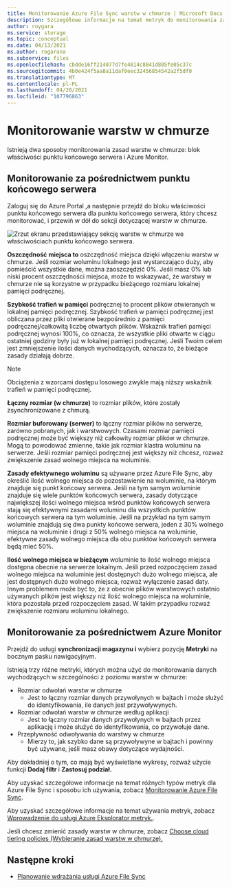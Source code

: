 ```yaml
---
title: Monitorowanie Azure File Sync warstw w chmurze | Microsoft Docs
description: Szczegółowe informacje na temat metryk do monitorowania zasad warstw w chmurze.
author: roygara
ms.service: storage
ms.topic: conceptual
ms.date: 04/13/2021
ms.author: rogarana
ms.subservice: files
ms.openlocfilehash: cbdde16ff214077d7fe4814c8841d805fe05c37c
ms.sourcegitcommit: 4b0e424f5aa8a11daf0eec32456854542a2f5df0
ms.translationtype: MT
ms.contentlocale: pl-PL
ms.lasthandoff: 04/20/2021
ms.locfileid: "107796863"
---
```

# <a name="monitor-cloud-tiering"></a>Monitorowanie warstw w chmurze
Istnieją dwa sposoby monitorowania zasad warstw w chmurze: blok właściwości punktu końcowego serwera i Azure Monitor.

## <a name="monitoring-via-server-endpoint"></a>Monitorowanie za pośrednictwem punktu końcowego serwera

Zaloguj się do Azure Portal [,](https://portal.azure.com/)a następnie  przejdź do bloku właściwości punktu końcowego serwera dla punktu końcowego serwera, który chcesz monitorować, i przewiń w dół do sekcji dotyczącej warstw w chmurze. 

![Zrzut ekranu przedstawiający sekcję warstw w chmurze we właściwościach punktu końcowego serwera.](media/storage-sync-monitoring-cloud-tiering/cloud-tiering-monitoring-5.png)

**Oszczędność miejsca to** oszczędność miejsca dzięki włączeniu warstw w chmurze. Jeśli rozmiar woluminu lokalnego jest wystarczająco duży, aby pomieścić wszystkie dane, można zaoszczędzić 0%. Jeśli masz 0% lub niski procent oszczędności miejsca, może to wskazywać, że warstwy w chmurze nie są korzystne w przypadku bieżącego rozmiaru lokalnej pamięci podręcznej. 

**Szybkość trafień w pamięci** podręcznej to procent plików otwieranych w lokalnej pamięci podręcznej. Szybkość trafień w pamięci podręcznej jest obliczana przez pliki otwierane bezpośrednio z pamięci podręcznej/całkowitą liczbę otwartych plików. Wskaźnik trafień pamięci podręcznej wynosi 100%, co oznacza, że wszystkie pliki otwarte w ciągu ostatniej godziny były już w lokalnej pamięci podręcznej. Jeśli Twoim celem jest zmniejszenie ilości danych wychodzących, oznacza to, że bieżące zasady działają dobrze.

> [!NOTE]
> Obciążenia z wzorcami dostępu losowego zwykle mają niższy wskaźnik trafień w pamięci podręcznej. 

**Łączny rozmiar (w chmurze)** to rozmiar plików, które zostały zsynchronizowane z chmurą. 

**Rozmiar buforowany (serwer)** to łączny rozmiar plików na serwerze, zarówno pobranych, jak i warstwowych. Czasami rozmiar pamięci podręcznej może być większy niż całkowity rozmiar plików w chmurze. Mogą to powodować zmienne, takie jak rozmiar klastra woluminu na serwerze. Jeśli rozmiar pamięci podręcznej jest większy niż chcesz, rozważ zwiększenie zasad wolnego miejsca na woluminie. 

**Zasady efektywnego woluminu** są używane przez Azure File Sync, aby określić ilość wolnego miejsca do pozostawienie na woluminie, na którym znajduje się punkt końcowy serwera. Jeśli na tym samym woluminie znajduje się wiele punktów końcowych serwera, zasady dotyczące największej ilości wolnego miejsca wśród punktów końcowych serwera stają się efektywnymi zasadami woluminu dla wszystkich punktów końcowych serwera na tym woluminie. Jeśli na przykład na tym samym woluminie znajdują się dwa punkty końcowe serwera, jeden z 30% wolnego miejsca na woluminie i drugi z 50% wolnego miejsca na woluminie, efektywne zasady wolnego miejsca dla obu punktów końcowych serwera będą mieć 50%.

**Ilość wolnego miejsca w bieżącym** woluminie to ilość wolnego miejsca dostępna obecnie na serwerze lokalnym. Jeśli przed rozpoczęciem zasad wolnego miejsca na woluminie jest dostępnych dużo wolnego miejsca, ale jest dostępnych dużo wolnego miejsca, rozważ wyłączenie zasad daty. Innym problemem może być to, że z obecnie plików warstwowych ostatnio używanych plików jest większy niż ilość wolnego miejsca na woluminie, która pozostała przed rozpoczęciem zasad. W takim przypadku rozważ zwiększenie rozmiaru woluminu lokalnego. 

## <a name="monitoring-via-azure-monitor"></a>Monitorowanie za pośrednictwem Azure Monitor

Przejdź do usługi **synchronizacji magazynu i** wybierz pozycję **Metryki** na bocznym pasku nawigacyjnym. 

Istnieją trzy różne metryki, których można użyć do monitorowania danych wychodzących w szczególności z poziomu warstw w chmurze:

- Rozmiar odwołań warstw w chmurze
    - Jest to łączny rozmiar danych przywołynych w bajtach i może służyć do identyfikowania, ile danych jest przywoływynych.
- Rozmiar odwołań warstw w chmurze według aplikacji
    - Jest to łączny rozmiar danych przywołynych w bajtach przez aplikację i może służyć do identyfikowania, co przywołuje dane.
- Przepływność odwoływania do warstwy w chmurze
    - Mierzy to, jak szybko dane są przywoływyne w bajtach i powinny być używane, jeśli masz obawy dotyczące wydajności. 

Aby dokładniej o tym, co mają być wyświetlane wykresy, rozważ użycie funkcji **Dodaj filtr** i **Zastosuj podział.**
 
Aby uzyskać szczegółowe informacje na temat różnych typów metryk dla Azure File Sync i sposobu ich używania, zobacz [Monitorowanie Azure File Sync](file-sync-monitoring.md).

Aby uzyskać szczegółowe informacje na temat używania metryk, zobacz [Wprowadzenie do usługi Azure Eksplorator metryk.](../../azure-monitor/essentials/metrics-getting-started.md).

Jeśli chcesz zmienić zasady warstw w chmurze, zobacz [Choose cloud tiering policies (Wybieranie zasad warstw w chmurze).](file-sync-choose-cloud-tiering-policies.md)

## <a name="next-steps"></a>Następne kroki

* [Planowanie wdrażania usługi Azure File Sync](file-sync-planning.md)